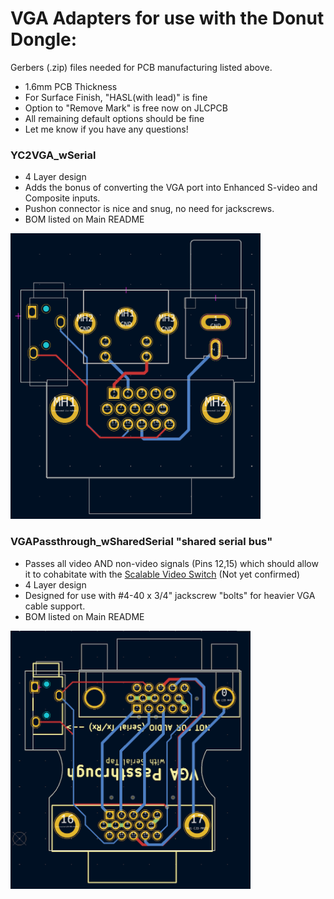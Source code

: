 # VGA Adapters for use with the Donut Dongle:
Gerbers (.zip) files needed for PCB manufacturing listed above.
 - 1.6mm PCB Thickness
 - For Surface Finish, "HASL(with lead)" is fine
 - Option to "Remove Mark" is free now on JLCPCB
 - All remaining default options should be fine
 - Let me know if you have any questions!

### YC2VGA_wSerial 
 - 4 Layer design
 - Adds the bonus of converting the VGA port into Enhanced S-video and Composite inputs.
 - Pushon connector is nice and snug, no need for jackscrews.
 - BOM listed on Main README
<img width="400" src="../images/10.png" />
<br />

### VGAPassthrough_wSharedSerial "shared serial bus"
 - Passes all video AND non-video signals (Pins 12,15) which should allow it to cohabitate with the [Scalable Video Switch](https://scalablevideoswitch.com) (Not yet confirmed)
 - 4 Layer design
 - Designed for use with #4-40 x 3/4" jackscrew "bolts" for heavier VGA cable support.
 - BOM listed on Main README
 <img width="384" src="../images/11a.png" />











